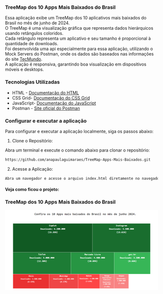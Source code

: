 ### TreeMap dos 10 Apps Mais Baixados do Brasil

Essa aplicação exibe um TreeMap dos 10 aplicativos mais baixados do Brasil no mês de junho de 2024.<br> 
O TreeMap é uma visualização gráfica que representa dados hierárquicos usando retângulos coloridos.<br> 
Cada retângulo representa um aplicativo e seu tamanho é proporcional à quantidade de downloads.<br>
Foi desenvolvida uma api especialmente para essa aplicação, utilizando o Mock Servers do Postman, onde os dados são baseados nas informações do site [TecMundo](https://www.tecmundo.com.br/internet/286659-10-apps-baixados-brasil-mes-junho-ranking.htm).<br>
A aplicação é responsiva, garantindo boa visualização em dispositivos móveis e desktops.


### Tecnologias Utilizadas

* HTML - [Documentação do HTML](https://developer.mozilla.org/pt-BR/docs/Web/HTML)
* CSS Grid- [Documentação do CSS Grid](https://www.origamid.com/projetos/css-grid-layout-guia-completo/)
* JavaScript- [Documentação do JavaScript](https://developer.mozilla.org/pt-BR/docs/Web/JavaScript)
* Postman - [Site oficial do Postman](https://www.postman.com/)


### Configurar e executar a aplicação

Para configurar e executar a aplicação localmente, siga os passos abaixo:

1. Clone o Repositório: 

 Abra um terminal e execute o comando abaixo para clonar o repositório:

```bash
https://github.com/anapaulaguimaraes/TreeMap-Apps-Mais-Baixados.git
```

2. Acesse a Aplicação:

```bash
Abra um navegador e acesse o arquivo index.html diretamente no navegador ou através de um servidor local se configurado.
```

#### Veja como ficou o projeto:


### TreeMap dos 10 Apps Mais Baixados do Brasil

<img src="img/TreeMap.PNG" alt="Conversor de Número Real para Romano" width="900"/>


